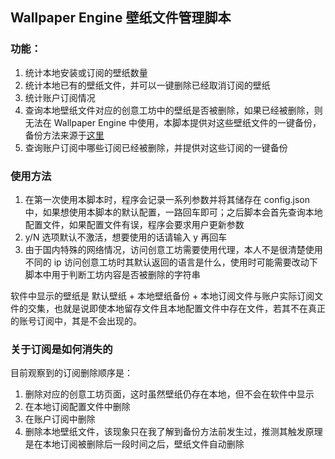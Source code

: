 ## Wallpaper Engine 壁纸文件管理脚本

### 功能：

1. 统计本地安装或订阅的壁纸数量
2. 统计本地已有的壁纸文件，并可以一键删除已经取消订阅的壁纸
3. 统计账户订阅情况
4. 查询本地壁纸文件对应的创意工坊中的壁纸是否被删除，如果已经被删除，则无法在 Wallpaper Engine
   中使用，本脚本提供对这些壁纸文件的一键备份，备份方法来源于[这里](https://help.wallpaperengine.io/zh/steam/backup.html)
5. 查询账户订阅中哪些订阅已经被删除，并提供对这些订阅的一键备份

### 使用方法

1. 在第一次使用本脚本时，程序会记录一系列参数并将其储存在 config.json 中，如果想使用本脚本的默认配置，一路回车即可；之后脚本会首先查询本地配置文件，如果配置文件有误，程序会要求用户更新参数
2. y/N 选项默认不激活，想要使用的话请输入 y 再回车
3. 由于国内特殊的网络情况，访问创意工坊需要使用代理，本人不是很清楚使用不同的 ip 访问创意工坊时其默认返回的语言是什么，使用时可能需要改动下脚本中用于判断工坊内容是否被删除的字符串

软件中显示的壁纸是 默认壁纸 + 本地壁纸备份 + 本地订阅文件与账户实际订阅文件的交集，也就是说即使本地留存文件且本地配置文件中存在文件，若其不在真正的账号订阅中，其是不会出现的。

### 关于订阅是如何消失的

目前观察到的订阅删除顺序是：

1. 删除对应的创意工坊页面，这时虽然壁纸仍存在本地，但不会在软件中显示
2. 在本地订阅配置文件中删除
3. 在账户订阅中删除
4. 删除本地壁纸文件，该现象只在我了解到备份方法前发生过，推测其触发原理是在本地订阅被删除后一段时间之后，壁纸文件自动删除